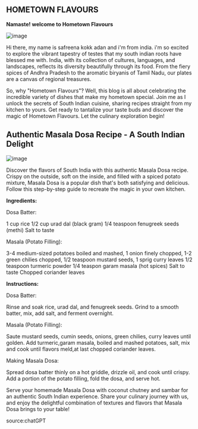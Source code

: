 ## HOMETOWN FLAVOURS
**Namaste! welcome to Hometown Flavours** 

![image](https://github.com/23W-GBAC/safrinfaizz/assets/150972752/c636e2f0-2d84-4ba3-ae40-5d54452ede77)

Hi there, my name is safreena kokk adan and i'm from india. i'm so excited to explore the vibrant tapestry of testes that my south indian roots have blessed me with. India, with its collection of cultures, languages, and landscapes, reflects its diversity beautifully through its food. From the fiery spices of Andhra Pradesh to the aromatic biryanis of Tamil Nadu, our plates are a canvas of regional treasures. 

So, why "Hometown Flavours"? Well, this blog is all about celebrating the incredible variety of dishes that make my hometown special. Join me as I unlock the secrets of South Indian cuisine, sharing recipes straight from my kitchen to yours. 
Get ready to tantalize your taste buds and discover the magic of Hometown Flavours. Let the culinary exploration begin! 

 

## Authentic Masala Dosa Recipe - A South Indian Delight  
![image](https://github.com/23W-GBAC/safrinfaizz/assets/150972752/ecdaecb9-7b17-4081-ac91-a22da1ab2c51)


Discover the flavors of South India with this authentic Masala Dosa recipe. Crispy on the outside, soft on the inside, and filled with a spiced potato mixture, Masala Dosa is a popular dish that's both satisfying and delicious. Follow this step-by-step guide to recreate the magic in your own kitchen.

**Ingredients:**

Dosa Batter:

1 cup rice
1/2 cup urad dal (black gram)
1/4 teaspoon fenugreek seeds (methi)
Salt to taste

Masala (Potato Filling):

3-4 medium-sized potatoes boiled and mashed,
1 onion finely chopped,
1-2 green chilies chopped,
1/2 teaspoon mustard seeds,
1 sprig curry leaves
1/2 teaspoon turmeric powder
1/4 teaspon garam masala (hot spices)
Salt to taste
Chopped coriander leaves 


**Instructions:**

Dosa Batter:

Rinse and soak rice, urad dal, and fenugreek seeds.
Grind to a smooth batter, mix, add salt, and ferment overnight.

Masala (Potato Filling):

Saute mustard seeds, cumin seeds, onions, green chilies, curry leaves until golden.
Add turmeric,garam masala, boiled and mashed potatoes, salt, mix and  cook until flavors meld,at last chopped coriander leaves.

Making Masala Dosa:

Spread dosa batter thinly on a hot griddle, drizzle oil, and cook until crispy.
Add a portion of the potato filling, fold the dosa, and serve hot.

Serve your homemade Masala Dosa with coconut chutney and sambar for an authentic South Indian experience. Share your culinary journey with us, and enjoy the delightful combination of textures and flavors that Masala Dosa brings to your table!

source:chatGPT
